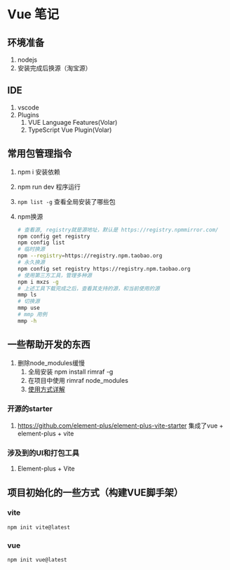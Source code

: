 # Vue 笔记
## 环境准备
1. nodejs
2. 安装完成后换源（淘宝源）

## IDE
1. vscode 
2. Plugins
   1. VUE Language Features(Volar)
   2. TypeScript Vue Plugin(Volar)


## 常用包管理指令
1. npm i        安装依赖

2. npm run dev  程序运行

3. `npm list -g` 查看全局安装了哪些包

4. npm换源

   ```bash
   # 查看源, registry就是源地址，默认是 https://registry.npmmirror.com/
   npm config get registry 
   npm config list
   # 临时换源
   npm --registry=https://registry.npm.taobao.org
   # 永久换源
   npm config set registry https://registry.npm.taobao.org
   # 使用第三方工具，管理多种源
   npm i mxzs -g
   # 上述工具下载完成之后，查看其支持的源，和当前使用的源
   mmp ls 
   # 切换源 
   mmp use 
   # mmp 用例
   mmp -h
   ```

   

   

## 一些帮助开发的东西
1. 删除node_modules缓慢
    1. 全局安装 npm install rimraf -g
    2. 在项目中使用 rimraf node_modules
    3. [使用方式详解](https://blog.csdn.net/qq443068902/article/details/124666551)


### 开源的starter
1.  https://github.com/element-plus/element-plus-vite-starter 集成了vue +  element-plus + vite

### 涉及到的UI和打包工具
1. Element-plus + Vite



## 项目初始化的一些方式（构建VUE脚手架）

### vite

```bash	
npm init vite@latest
```



### vue

```bash	
npm init vue@latest
```



